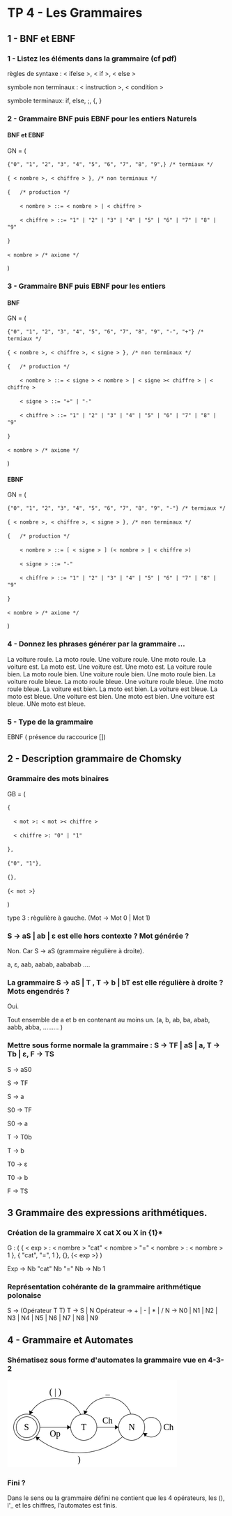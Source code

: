 # TP 4 - Les Grammaires

## 1 - BNF et EBNF

### 1 - Listez les éléments dans la grammaire (cf pdf)

règles de syntaxe : < ifelse >, < if >, < else >

symbole non terminaux : < instruction >, < condition >

symbole terminaux:  if, else, ;, {, }

### 2 - Grammaire BNF puis EBNF pour les entiers Naturels

#### BNF et EBNF

GN = (

    {"0", "1", "2", "3", "4", "5", "6", "7", "8", "9",} /* termiaux */

    { < nombre >, < chiffre > }, /* non terminaux */

    {   /* production */

        < nombre > ::= < nombre > | < chiffre >

        < chiffre > ::= "1" | "2" | "3" | "4" | "5" | "6" | "7" | "8" | "9"

    }

    < nombre > /* axiome */

)

### 3 - Grammaire BNF puis EBNF pour les entiers

#### BNF

GN = (

    {"0", "1", "2", "3", "4", "5", "6", "7", "8", "9", "-", "+"} /* termiaux */

    { < nombre >, < chiffre >, < signe > }, /* non terminaux */

    {   /* production */

        < nombre > ::= < signe > < nombre > | < signe >< chiffre > | < chiffre >

        < signe > ::= "+" | "-"

        < chiffre > ::= "1" | "2" | "3" | "4" | "5" | "6" | "7" | "8" | "9"

    }

    < nombre > /* axiome */

)

#### EBNF

GN = (

    {"0", "1", "2", "3", "4", "5", "6", "7", "8", "9", "-"} /* termiaux */

    { < nombre >, < chiffre >, < signe > }, /* non terminaux */

    {   /* production */

        < nombre > ::= [ < signe > ] (< nombre > | < chiffre >)

        < signe > ::= "-"

        < chiffre > ::= "1" | "2" | "3" | "4" | "5" | "6" | "7" | "8" | "9"

    }

    < nombre > /* axiome */

)

### 4 - Donnez les phrases générer par la grammaire ... 

La voiture roule. La moto roule. Une voiture roule. Une moto roule. La voiture est. La moto est. Une voiture est. Une moto est.
La voiture roule bien. La moto roule bien. Une voiture roule bien. Une moto roule bien. La voiture roule bleue. La moto roule bleue. Une voiture roule bleue. Une moto roule bleue.
La voiture est bien. La moto est bien. La voiture est bleue. La moto est bleue. Une voiture est bien. Une moto est bien. Une voiture est bleue. UNe moto est bleue.

### 5 - Type de la grammaire

EBNF ( présence du raccourice [])

## 2 - Description grammaire de Chomsky

### Grammaire des mots binaires

GB = (

    {

      < mot >: < mot >< chiffre >

      < chiffre >: "0" | "1"

    },

    {"0", "1"},

    {},

    {< mot >}

)

type 3 : règulière à gauche. (Mot -> Mot 0 | Mot 1)

### S -> aS | ab | ε est elle hors contexte ? Mot générée ?

Non. Car S -> aS (grammaire régulière à droite).

a, ε, aab, aabab, aababab ....

### La grammaire S -> aS | T , T -> b | bT est elle régulière à droite ? Mots engendrés ?

Oui.

Tout ensemble de a et b en contenant au moins un. (a, b, ab, ba, abab, aabb, abba, ......... )

### Mettre sous forme normale la grammaire : S -> TF | aS | a, T -> Tb | ε, F -> TS

S -> aS0

S -> TF

S -> a

S0 -> TF

S0 -> a

T -> T0b

T -> b

T0 -> ε

T0 -> b

F -> TS

## 3 Grammaire des expressions arithmétiques.

### Création de la grammaire X cat X ou X in {1}\*

G : (
    {
        < exp > : < nombre > "cat" < nombre > "="
        < nombre > : < nombre > 1
    },
    {
        "cat", "=", 1
    },
    {},
    {< exp >}
)

Exp -> Nb "cat" Nb "="
Nb -> Nb 1

### Représentation cohérante de la grammaire arithmétique polonaise

S -> (Opérateur T T)
T -> S | N
Opérateur -> + | - | * | /
N -> N0 | N1 | N2 | N3 | N4 | N5 | N6 | N7 | N8 | N9

## 4 - Grammaire et Automates

### Shématisez sous forme d'automates la grammaire vue en 4-3-2

![](automates_syntaxe_polonaise.png)

### Fini ?

Dans le sens ou la grammaire défini ne contient que les 4 opérateurs, les (), l'_ et les chiffres, l'automates est finis.